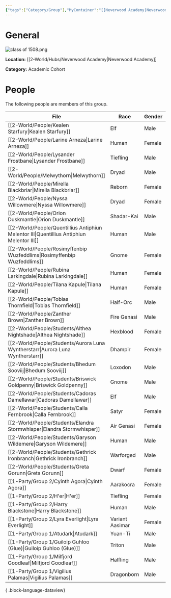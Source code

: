 ```yaml
---
{"tags":["Category/Group"],"MyContainer":"[[Neverwood Academy|Neverwood Academy]]","MyCategory":"Academic Cohort","image":"class of 1508.png","obsidianUIMode":"preview","leader":null,"officers":null,"members":null,"initiates":null,"faction":null,"primary_contact":null,"benefits":[{"standing":1,"reward":"What do they get at level 1?"},{"standing":2,"reward":"What do they get at level 2?"},{"standing":3,"reward":"What do they get at level 3?"}],"dg-publish":true,"dg-path":"World/Groups/Academic Cohorts/Cohort of 1508.md","permalink":"/world/groups/academic-cohorts/cohort-of-1508/","dgPassFrontmatter":true,"updated":"2025-09-28T23:15:22.000+01:00"}
---
```



# General

![class of 1508.png](/img/user/z_Assets/classLogos/class%20of%201508.png)

**Location:** [[2-World/Hubs/Neverwood Academy\|Neverwood Academy]]

**Category:** Academic Cohort 

# People

The following people are members of this group.  


| File                                                                                         | Race            | Gender | College     |
| -------------------------------------------------------------------------------------------- | --------------- | ------ | ----------- |
| [[2-World/People/Kealen Starfury\|Kealen Starfury]]                                       | Elf             | Male   | Silverquill |
| [[2-World/People/Larine Arneza\|Larine Arneza]]                                           | Human           | Female | Quandrix    |
| [[2-World/People/Lysander Frostbane\|Lysander Frostbane]]                                 | Tiefling        | Male   | Prismari    |
| [[2-World/People/Melwythorn\|Melwythorn]]                                                 | Dryad           | Male   | Witherbloom |
| [[2-World/People/Mirella Blackbriar\|Mirella Blackbriar]]                                 | Reborn          | Female | Witherbloom |
| [[2-World/People/Nyssa Willowmere\|Nyssa Willowmere]]                                     | Dryad           | Female | Witherbloom |
| [[2-World/People/Orion Duskmantle\|Orion Duskmantle]]                                     | Shadar-Kai      | Male   | Silverquill |
| [[2-World/People/Quentillius Antiphiun Melentor III\|Quentillius Antiphiun Melentor III]] | Human           | Male   | Prismari    |
| [[2-World/People/Rosimyffenbip Wuzfeddlims\|Rosimyffenbip Wuzfeddlims]]                   | Gnome           | Female | Lorehold    |
| [[2-World/People/Rubina Larkingdale\|Rubina Larkingdale]]                                 | Human           | Female | Silverquill |
| [[2-World/People/Tilana Kapule\|Tilana Kapule]]                                           | Human           | Female | Quandrix    |
| [[2-World/People/Tobias Thornfield\|Tobias Thornfield]]                                   | Half-Orc        | Male   | Lorehold    |
| [[2-World/People/Zanther Brown\|Zanther Brown]]                                           | Fire Genasi     | Male   | Prismari    |
| [[2-World/People/Students/Althea Nightshade\|Althea Nightshade]]                          | Hexblood        | Female | Witherbloom |
| [[2-World/People/Students/Aurora Luna Wyntherstarr\|Aurora Luna Wyntherstarr]]            | Dhampir         | Female | Witherbloom |
| [[2-World/People/Students/Bhedum Sooviij\|Bhedum Sooviij]]                                | Loxodon         | Male   | Lorehold    |
| [[2-World/People/Students/Briswick Goldpenny\|Briswick Goldpenny]]                        | Gnome           | Male   | Quandrix    |
| [[2-World/People/Students/Cadoras Damellawar\|Cadoras Damellawar]]                        | Elf             | Male   | Quandrix    |
| [[2-World/People/Students/Calla Fernbrook\|Calla Fernbrook]]                              | Satyr           | Female | Lorehold    |
| [[2-World/People/Students/Elandra Stormwhisper\|Elandra Stormwhisper]]                    | Air Genasi      | Female | Prismari    |
| [[2-World/People/Students/Garyson Wildemere\|Garyson Wildemere]]                          | Human           | Male   | Silverquill |
| [[2-World/People/Students/Gethrick Ironbranch\|Gethrick Ironbranch]]                      | Warforged       | Male   | Quandrix    |
| [[2-World/People/Students/Greta Gorunn\|Greta Gorunn]]                                    | Dwarf           | Female | Lorehold    |
| [[1-Party/Group 2/Cyinth Agora\|Cyinth Agora]]                                            | Aarakocra       | Female | Lorehold    |
| [[1-Party/Group 2/H'er\|H'er]]                                                            | Tiefling        | Female | Prismari    |
| [[1-Party/Group 2/Harry Blackstone\|Harry Blackstone]]                                    | Human           | Male   | Quandrix    |
| [[1-Party/Group 2/Lyra Everlight\|Lyra Everlight]]                                        | Variant Aasimar | Female | Silverquill |
| [[1-Party/Group 1/Atudark\|Atudark]]                                                      | Yuan-Ti         | Male   | Witherbloom |
| [[1-Party/Group 1/Guiloip Guhloo (Glue)\|Guiloip Guhloo (Glue)]]                          | Triton          | Male   | Witherbloom |
| [[1-Party/Group 1/Milfjord Goodleaf\|Milfjord Goodleaf]]                                  | Halfling        | Male   | Witherbloom |
| [[1-Party/Group 1/Vigilius Palamas\|Vigilius Palamas]]                                    | Dragonborn      | Male   | Quandrix    |

{ .block-language-dataview}

